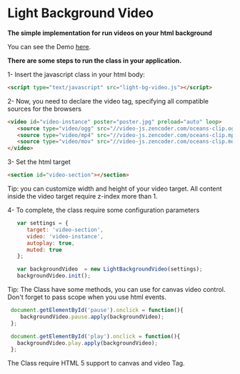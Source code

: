 Light Background Video
============

**The simple implementation for run videos on your html background**



You can see the Demo [here](http://erickbelfort.com/lab/lightbgvideo).


**There are some steps to run the class in your application.**


1- Insert the javascript class in your html body:

```html
<script type="text/javascript" src="light-bg-video.js"></script>
```

2- Now, you need to declare the video tag, specifying all compatible sources for the browsers

```html
<video id="video-instance" poster="poster.jpg" preload="auto" loop>
   <source type="video/ogg" src="//video-js.zencoder.com/oceans-clip.ogv"/>
   <source type="video/mp4" src="//video-js.zencoder.com/oceans-clip.mp4"/>
   <source type="video/mov" src="//video-js.zencoder.com/oceans-clip.mov"/>
</video>
```

3- Set the html target

```html
<section id="video-section"></section>
```
Tip: you can customize width and height of your video target. All content inside the video target require z-index more than 1.

4- To complete, the class require some configuration parameters
```javascript
   var settings = { 
      target: 'video-section', 
      video: 'video-instance',
      autoplay: true,
      muted: true 
   };

   var backgroundVideo  = new LightBackgroundVideo(settings);
   backgroundVideo.init();
```

Tip: The Class have some methods, you can use for canvas video control. Don't forget to pass scope when you use html events.
```javascript
 document.getElementById('pause').onclick = function(){
    backgroundVideo.pause.apply(backgroundVideo); 
 };

 document.getElementById('play').onclick = function(){
   backgroundVideo.play.apply(backgroundVideo); 
 };
```
The Class require HTML 5 support to canvas and video Tag.
